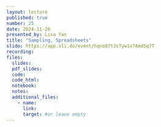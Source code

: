 ```yaml
---
layout: lecture
published: true
number: 25
date: 2024-11-26
presented_by: Lisa Yan
title: "Sampling, Spreadsheets"
slido: https://app.sli.do/event/hqno87t3sTyw1x7AmdSq7T
recording:
files:
  slides:
  pdf_slides:
  code:
  code_html:
  notebook:
  notes:
  additional_files:
    - name:
      link:
      target: #or leave empty
---
```


